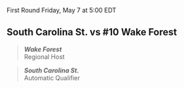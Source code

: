 First Round
Friday, May 7 at 5:00 EDT
## South Carolina St. vs #10 Wake Forest

> ***Wake Forest***  
> Regional Host

> ***South Carolina St.***  
> Automatic Qualifier